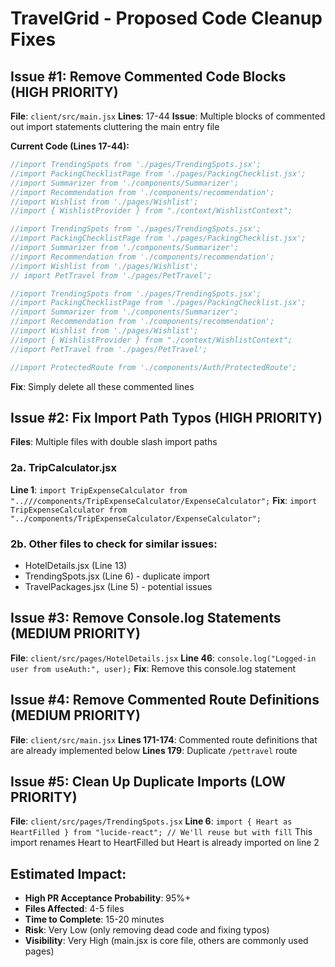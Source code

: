 # TravelGrid - Proposed Code Cleanup Fixes

## Issue #1: Remove Commented Code Blocks (HIGH PRIORITY)
**File**: `client/src/main.jsx`
**Lines**: 17-44
**Issue**: Multiple blocks of commented out import statements cluttering the main entry file

**Current Code (Lines 17-44):**
```javascript
//import TrendingSpots from './pages/TrendingSpots.jsx';
//import PackingChecklistPage from './pages/PackingChecklist.jsx';
//import Summarizer from './components/Summarizer';
//import Recommendation from './components/recommendation';
//import Wishlist from './pages/Wishlist';
//import { WishlistProvider } from "./context/WishlistContext";

//import TrendingSpots from './pages/TrendingSpots.jsx';
//import PackingChecklistPage from './pages/PackingChecklist.jsx';
//import Summarizer from './components/Summarizer';
//import Recommendation from './components/recommendation';
//import Wishlist from './pages/Wishlist';
// import PetTravel from './pages/PetTravel';

//import TrendingSpots from './pages/TrendingSpots.jsx';
//import PackingChecklistPage from './pages/PackingChecklist.jsx';
//import Summarizer from './components/Summarizer';
//import Recommendation from './components/recommendation';
//import Wishlist from './pages/Wishlist';
//import { WishlistProvider } from "./context/WishlistContext";
//import PetTravel from './pages/PetTravel';

//import ProtectedRoute from './components/Auth/ProtectedRoute';
```

**Fix**: Simply delete all these commented lines

## Issue #2: Fix Import Path Typos (HIGH PRIORITY)
**Files**: Multiple files with double slash import paths

### 2a. TripCalculator.jsx
**Line 1**: `import TripExpenseCalculator from "..///components/TripExpenseCalculator/ExpenseCalculator";`
**Fix**: `import TripExpenseCalculator from "../components/TripExpenseCalculator/ExpenseCalculator";`

### 2b. Other files to check for similar issues:
- HotelDetails.jsx (Line 13)
- TrendingSpots.jsx (Line 6) - duplicate import
- TravelPackages.jsx (Line 5) - potential issues

## Issue #3: Remove Console.log Statements (MEDIUM PRIORITY)
**File**: `client/src/pages/HotelDetails.jsx`
**Line 46**: `console.log("Logged-in user from useAuth:", user);`
**Fix**: Remove this console.log statement

## Issue #4: Remove Commented Route Definitions (MEDIUM PRIORITY)
**File**: `client/src/main.jsx`
**Lines 171-174**: Commented route definitions that are already implemented below
**Lines 179**: Duplicate `/pettravel` route

## Issue #5: Clean Up Duplicate Imports (LOW PRIORITY)
**File**: `client/src/pages/TrendingSpots.jsx`
**Line 6**: `import { Heart as HeartFilled } from "lucide-react"; // We'll reuse but with fill`
This import renames Heart to HeartFilled but Heart is already imported on line 2

## Estimated Impact:
- **High PR Acceptance Probability**: 95%+
- **Files Affected**: 4-5 files
- **Time to Complete**: 15-20 minutes
- **Risk**: Very Low (only removing dead code and fixing typos)
- **Visibility**: Very High (main.jsx is core file, others are commonly used pages)
